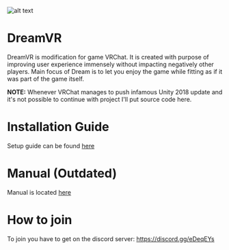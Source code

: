 ![alt text](https://i.imgur.com/xqvekda.png "Dream Client Logo")
# DreamVR

DreamVR is modification for game VRChat. It is created with purpose of improving user experience immensely without impacting negatively other players. Main focus of Dream is to let you enjoy the game while fitting as if it was part of the game itself.

**NOTE:** Whenever VRChat manages to push infamous Unity 2018 update and it's not possible to continue with project I'll put source code here.

# Installation Guide

Setup guide can be found [here](https://github.com/yamiM0NSTER/DreamVR/wiki/Setup-guide)

# Manual (Outdated)

Manual is located [here](https://github.com/yamiM0NSTER/DreamVR/wiki/Manual)

# How to join

To join you have to get on the discord server: https://discord.gg/eDeqEYs
